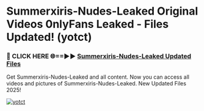 # Summerxiris-Nudes-Leaked Original Videos 0nlyFans Leaked - Files Updated! (yotct)

<h3>🔴 CLICK HERE 🌐==►► <a href="https://tinyurl.com/52m3yx9h" rel="nofollow">Summerxiris-Nudes-Leaked Updated Files</a></h3>

Get Summerxiris-Nudes-Leaked and all content. Now you can access all videos and pictures of Summerxiris-Nudes-Leaked. New Updated Files 2025!

[![yotct](https://i.imgur.com/TnHtlc8.gif)](https://tinyurl.com/52m3yx9h)
